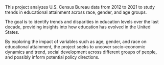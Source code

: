 This project analyzes U.S. Census Bureau data from 2012 to 2021 to study trends in educational attainment across race, gender, and age groups. 

The goal is to identify trends and disparities in education levels over the last decade, providing insights into how education has evolved in the United States.

By exploring the impact of variables such as age, gender, and race on educational attainment, the project seeks to uncover socio-economic dynamics and trend, social development across different groups of people, and possibly inform potential policy directions.
